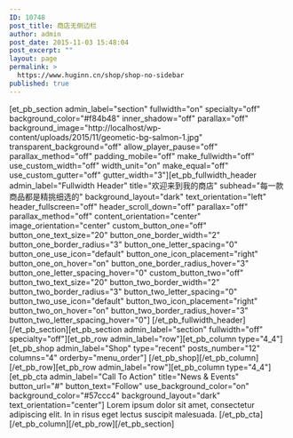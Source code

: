 ```yaml
---
ID: 10748
post_title: 商店无侧边栏
author: admin
post_date: 2015-11-03 15:48:04
post_excerpt: ""
layout: page
permalink: >
  https://www.huginn.cn/shop/shop-no-sidebar
published: true
---
```

[et_pb_section admin_label="section" fullwidth="on" specialty="off" background_color="#f84b48" inner_shadow="off" parallax="off" background_image="http://localhost/wp-content/uploads/2015/11/geometic-bg-salmon-1.jpg" transparent_background="off" allow_player_pause="off" parallax_method="off" padding_mobile="off" make_fullwidth="off" use_custom_width="off" width_unit="on" make_equal="off" use_custom_gutter="off" gutter_width="3"][et_pb_fullwidth_header admin_label="Fullwidth Header" title="欢迎来到我的商店" subhead="每一款商品都是精挑细选的" background_layout="dark" text_orientation="left" header_fullscreen="off" header_scroll_down="off" parallax="off" parallax_method="off" content_orientation="center" image_orientation="center" custom_button_one="off" button_one_text_size="20" button_one_border_width="2" button_one_border_radius="3" button_one_letter_spacing="0" button_one_use_icon="default" button_one_icon_placement="right" button_one_on_hover="on" button_one_border_radius_hover="3" button_one_letter_spacing_hover="0" custom_button_two="off" button_two_text_size="20" button_two_border_width="2" button_two_border_radius="3" button_two_letter_spacing="0" button_two_use_icon="default" button_two_icon_placement="right" button_two_on_hover="on" button_two_border_radius_hover="3" button_two_letter_spacing_hover="0"] [/et_pb_fullwidth_header][/et_pb_section][et_pb_section admin_label="section" fullwidth="off" specialty="off"][et_pb_row admin_label="row"][et_pb_column type="4_4"][et_pb_shop admin_label="Shop" type="recent" posts_number="12" columns="4" orderby="menu_order"] [/et_pb_shop][/et_pb_column][/et_pb_row][et_pb_row admin_label="row"][et_pb_column type="4_4"][et_pb_cta admin_label="Call To Action" title="News &amp; Events" button_url="#" button_text="Follow" use_background_color="on" background_color="#57ccc4" background_layout="dark" text_orientation="center"] Lorem ipsum dolor sit amet, consectetur adipiscing elit. In in risus eget lectus suscipit malesuada. [/et_pb_cta][/et_pb_column][/et_pb_row][/et_pb_section]